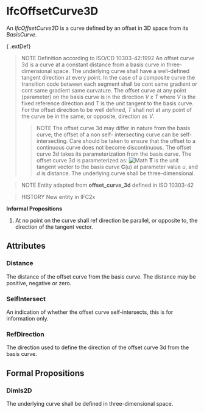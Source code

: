 # IfcOffsetCurve3D

An _IfcOffsetCurve3D_ is a curve defined by an offset in 3D space from its _BasisCurve_.

{ .extDef}
> NOTE Definition according to ISO/CD 10303-42:1992
> An offset curve 3d is a curve at a constant distance from a basis curve in three-dimensional space. The underlying curve shall have a well-defined tangent direction at every point. In the case of a composite curve the transition code between each segment shall be cont same gradient or cont same gradient same curvature. The offset curve at any point (parameter) on the basis curve is in the direction _V x T_ where _V_ is the fixed reference direction and _T_ is the unit tangent to the basis curve. For the offset direction to be well defined, _T_ shall not at any point of the curve be in the same, or opposite, direction as _V_.
>> NOTE  The offset curve 3d may differ in nature from the basis curve; the offset of a non self- intersecting curve can be self-intersecting. Care should be taken to ensure that the offset to a continuous curve does not become discontinuous.
>  The offset curve 3d takes its parameterization from the basis curve. The offset curve 3d is parameterized as:
>> ![Math](../../../../figures/ifcoffsetcurve3d-math1.gif)
> **T** is the unit tangent vector to the basis curve **C**(_u_) at parameter value _u_, and _d_ is distance. The underlying curve shall be three-dimensional.

> NOTE Entity adapted from **offset_curve_3d** defined in ISO 10303-42

> HISTORY  New entity in IFC2x

**Informal Propositions**

1. At no point on the curve shall ref direction be parallel, or opposite to, the direction of the tangent vector.

## Attributes

### Distance
The distance of the offset curve from the basis curve. The distance may be positive, negative or zero.

### SelfIntersect
An indication of whether the offset curve self-intersects, this is for information only.

### RefDirection
The direction used to define the direction of the offset curve 3d from the basis curve.

## Formal Propositions

### DimIs2D
The underlying curve shall be defined in three-dimensional space.
